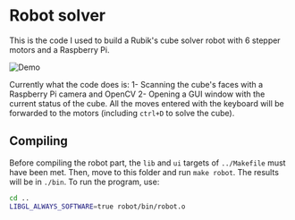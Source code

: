 # Robot solver
This is the code I used to build a Rubik's cube solver robot with 6 stepper
motors and a Raspberry Pi.

![Demo](media/demo.gif)

Currently what the code does is:
1- Scanning the cube's faces with a Raspberry Pi camera and OpenCV
2- Opening a GUI window with the current status of the cube. All the moves
entered with the keyboard will be forwarded to the motors (including `ctrl+D`
to solve the cube).

## Compiling
Before compiling the robot part, the `lib` and `ui` targets of `../Makefile`
must have been met. Then, move to this folder and run `make robot`. The
results will be in `./bin`. To run the program, use:
```sh
cd ..
LIBGL_ALWAYS_SOFTWARE=true robot/bin/robot.o
```